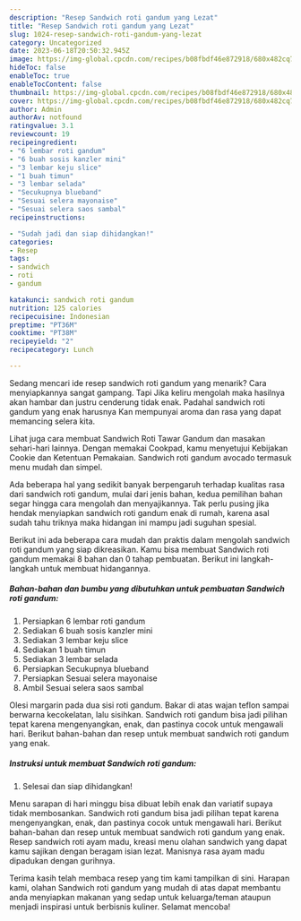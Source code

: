 ```yaml
---
description: "Resep Sandwich roti gandum yang Lezat"
title: "Resep Sandwich roti gandum yang Lezat"
slug: 1024-resep-sandwich-roti-gandum-yang-lezat
category: Uncategorized
date: 2023-06-18T20:50:32.945Z
image: https://img-global.cpcdn.com/recipes/b08fbdf46e872918/680x482cq70/sandwich-roti-gandum-foto-resep-utama.jpg
hideToc: false
enableToc: true
enableTocContent: false
thumbnail: https://img-global.cpcdn.com/recipes/b08fbdf46e872918/680x482cq70/sandwich-roti-gandum-foto-resep-utama.jpg
cover: https://img-global.cpcdn.com/recipes/b08fbdf46e872918/680x482cq70/sandwich-roti-gandum-foto-resep-utama.jpg
author: Admin
authorAv: notfound
ratingvalue: 3.1
reviewcount: 19
recipeingredient:
- "6 lembar roti gandum"
- "6 buah sosis kanzler mini"
- "3 lembar keju slice"
- "1 buah timun"
- "3 lembar selada"
- "Secukupnya blueband"
- "Sesuai selera mayonaise"
- "Sesuai selera saos sambal"
recipeinstructions:

- "Sudah jadi dan siap dihidangkan!"
categories:
- Resep
tags:
- sandwich
- roti
- gandum

katakunci: sandwich roti gandum 
nutrition: 125 calories
recipecuisine: Indonesian
preptime: "PT36M"
cooktime: "PT38M"
recipeyield: "2"
recipecategory: Lunch

---
```



Sedang mencari ide resep sandwich roti gandum yang menarik? Cara menyiapkannya sangat gampang. Tapi Jika keliru mengolah maka hasilnya akan hambar dan justru cenderung tidak enak. Padahal sandwich roti gandum yang enak harusnya Kan mempunyai aroma dan rasa yang dapat memancing selera kita.


Lihat juga cara membuat Sandwich Roti Tawar Gandum dan masakan sehari-hari lainnya. Dengan memakai Cookpad, kamu menyetujui Kebijakan Cookie dan Ketentuan Pemakaian. Sandwich roti gandum avocado termasuk menu mudah dan simpel.

Ada beberapa hal yang sedikit banyak berpengaruh terhadap kualitas rasa dari sandwich roti gandum, mulai dari jenis bahan, kedua pemilihan bahan segar hingga cara mengolah dan menyajikannya. Tak perlu pusing jika hendak menyiapkan sandwich roti gandum enak di rumah, karena asal sudah tahu triknya maka hidangan ini mampu jadi suguhan spesial.


Berikut ini ada beberapa cara mudah dan praktis dalam mengolah sandwich roti gandum yang siap dikreasikan. Kamu bisa membuat Sandwich roti gandum memakai 8 bahan dan 0 tahap pembuatan. Berikut ini langkah-langkah untuk membuat hidangannya.

<!--inarticleads1-->

##### Bahan-bahan dan bumbu yang dibutuhkan untuk pembuatan Sandwich roti gandum:

1. Persiapkan 6 lembar roti gandum
1. Sediakan 6 buah sosis kanzler mini
1. Sediakan 3 lembar keju slice
1. Sediakan 1 buah timun
1. Sediakan 3 lembar selada
1. Persiapkan Secukupnya blueband
1. Persiapkan Sesuai selera mayonaise
1. Ambil Sesuai selera saos sambal


Olesi margarin pada dua sisi roti gandum. Bakar di atas wajan teflon sampai berwarna kecokelatan, lalu sisihkan. Sandwich roti gandum bisa jadi pilihan tepat karena mengenyangkan, enak, dan pastinya cocok untuk mengawali hari. Berikut bahan-bahan dan resep untuk membuat sandwich roti gandum yang enak. 

<!--inarticleads2-->

##### Instruksi untuk membuat Sandwich roti gandum:


1. Selesai dan siap dihidangkan!

Menu sarapan di hari minggu bisa dibuat lebih enak dan variatif supaya tidak membosankan. Sandwich roti gandum bisa jadi pilihan tepat karena mengenyangkan, enak, dan pastinya cocok untuk mengawali hari. Berikut bahan-bahan dan resep untuk membuat sandwich roti gandum yang enak. Resep sandwich roti ayam madu, kreasi menu olahan sandwich yang dapat kamu sajikan dengan beragam isian lezat. Manisnya rasa ayam madu dipadukan dengan gurihnya. 

Terima kasih telah membaca resep yang tim kami tampilkan di sini. Harapan kami, olahan Sandwich roti gandum yang mudah di atas dapat membantu anda menyiapkan makanan yang sedap untuk keluarga/teman ataupun menjadi inspirasi untuk berbisnis kuliner. Selamat mencoba!
